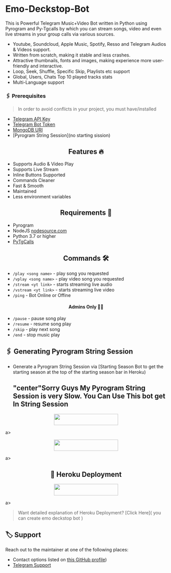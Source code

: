 # Emo-Deckstop-Bot
This is Powerful Telegram Music+Video Bot written in Python using Pyrogram and Py-Tgcalls by which you can stream songs, video and even live streams in your group calls via various sources.

* Youtube, Soundcloud, Apple Music, Spotify, Resso and Telegram Audios & Videos support.
* Written from scratch, making it stable and less crashes.
* Attractive thumbnails, fonts and images,  making experience more user-friendly and interactive.
* Loop, Seek, Shuffle, Specific Skip, Playlists etc support
* Global, Users, Chats Top 10 played tracks stats
* Multi-Language support

### 🖇 Prerequisites

> In order to avoid conflicts in your project, you must have/installed

- [Telegram API Key](https://my.telegram.org)
- [Telegram Bot Token](https://t.me/botfather)
- [MongoDB URI](https://mongodb.com)
- [Pyrogram String Session](no starting sission)

<h2 align="center"> Features 🔥 </h2> 
<ul>
    <li>Supports Audio & Video Play</li>
    <li>Supports Live Stream</li>
    <li>Inline Buttons Supported</li>
    <li>Commands Cleaner</li>
    <li>Fast & Smooth</li>
    <li>Maintained</li>
    <li>Less environment variables</li>
</ul>

<h2 align="center"> Requirements 📝 </h2>

- Pyrogram
- NodeJS [nodesource.com](https://nodesource.com/)
- Python 3.7 or higher
- [PyTgCalls](https://github.com/pytgcalls/pytgcalls)

<h2 align="center"> Commands 🛠 </h2>

- `/play <song name>` - play song you requested
- `/vplay <song name>` - play video song you requested
- `/stream <yt link>` - starts streaming live audio
- `/vstream <yt link>` - starts streaming live video
- `/ping` - Bot Online or Offine

<h4 align="center"> Admins Only 👷‍♂️ </h4>

- `/pause` - pause song play
- `/resume` - resume song play
- `/skip` - play next song
- `/end` - stop music play


## 🖇 Generating Pyrogram String Session

- Generate a Pyrogram String Session via [Starting Season Bot to get the starting season at the top of the starting season bar in Heroku)
<br><h2>"center"Sorry Guys My Pyrogram String Session is very Slow. You Can Use This bot get In String Session 
 
<p align="center"><a href="https://t.me/StringFatherBot"> <img src="https://telegra.ph/file/f1cee46fa36d5684030b6.jpg" width="200" height="35.45"/></a></p>a>
    
    
    
    
 <p align="center"><a href="https://replit.com/@ImRishmika/Emo-Deckstop-Bot-Generating-Pyrogram-String-Session"> <img src="https://camo.githubusercontent.com/ed88043d35f9639b195970d32ed1e93f5bd1445ae55bc8f0bf27f3b5574cf4e9/68747470733a2f2f7265706c69742e636f6d2f62616467652f6769746875622f5465616d556c74726f69642f556c74726f6964" width="200" height="35.45"/></a></p>a>




<h2 align="center">  🚀 Heroku Deployment </h2>
<p align="center"><a href="https://dashboard.heroku.com/new?template=https%3A%2F%2Fgithub.com%2FRishBropromax%2FEmo-Deckstop-Bot"> <img src="https://img.shields.io/badge/Deploy%20To%20Heroku-black?style=for-the-badge&logo=heroku" width="200" height="35.45"/></a></p>a>

> Want detailed explanation of Heroku Deployment? [Click Here]( you can create emo deckstop bot )
  
  
## 🏷 Support

Reach out to the maintainer at one of the following places:

- Contact options listed on [this GitHub profile](https://github.com/RishBropromax/Emo-Deckstop-Bot))
- [Telegram Support](https://t.me/Emo_Bot_Support)
  
 
